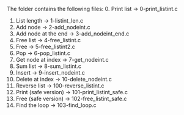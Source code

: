 The folder contains the following files:
0. Print list -> 0-print_listint.c
1. List length -> 1-listint_len.c
2. Add node -> 2-add_nodeint.c
3. Add node at the end -> 3-add_nodeint_end.c
4. Free list -> 4-free_listint.c
5. Free -> 5-free_listint2.c
6. Pop -> 6-pop_listint.c
7. Get node at index -> 7-get_nodeint.c
8. Sum list -> 8-sum_listint.c
9. Insert -> 9-insert_nodeint.c
10. Delete at index -> 10-delete_nodeint.c
11. Reverse list -> 100-reverse_listint.c
12. Print (safe version) -> 101-print_listint_safe.c
13. Free (safe version) -> 102-free_listint_safe.c
14. Find the loop -> 103-find_loop.c

